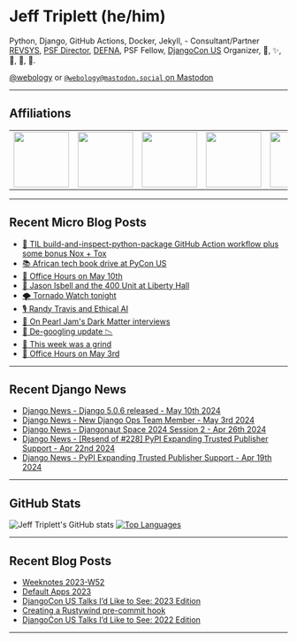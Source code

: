 # Jeff Triplett (he/him)

Python, Django, GitHub Actions, Docker, Jekyll,  - Consultant/Partner [REVSYS][], [PSF Director][], [DEFNA][], PSF Fellow, [DjangoCon US][] Organizer, 🏀, ✨, 💪, 🏃, 🤖.

<a href="https://twitter.com/webology">@webology</a> or <a href="https://mastodon.social/@webology" rel="me">`@webology@mastodon.social` on Mastodon</a>

<hr>

## Affiliations

<table border="0">
<tr>
<td><a href="https://github.com/revsys/"><img src="https://avatars.githubusercontent.com/u/308096?s=200&v=4" width="100px"></a></td>
<td><a href="https://github.com/psf/"><img src="https://avatars.githubusercontent.com/u/50630501?s=200&v=4" width="100px"></a></td>
<td><a href="https://github.com/djangocon/"><img src="https://avatars.githubusercontent.com/u/2891658?s=400&&v=4" width="100px"></a></td>
<td><a href="https://github.com/defna/"><img src="https://avatars.githubusercontent.com/u/13454395?s=200&v=4" width="100px"></a></td>
<td><a href="https://github.com/djangopackages/"><img src="https://avatars.githubusercontent.com/u/27385825?s=200&v=4" width="100px"></a></td>
</tr>
</table>

<hr>

## Recent Micro Blog Posts

<!--START_SECTION:micro-posts-->
* [🐍 TIL build-and-inspect-python-package GitHub Action workflow plus some bonus Nox + Tox](https:&#x2F;&#x2F;micro.webology.dev&#x2F;2024&#x2F;05&#x2F;10&#x2F;til-buildandinspectpythonpackage-github.html)
* [📚 African tech book drive at PyCon US](https:&#x2F;&#x2F;micro.webology.dev&#x2F;2024&#x2F;05&#x2F;09&#x2F;african-tech-book.html)
* [👥 Office Hours on May 10th](https:&#x2F;&#x2F;micro.webology.dev&#x2F;2024&#x2F;05&#x2F;08&#x2F;office-hours-on.html)
* [🎸 Jason Isbell and the 400 Unit at Liberty Hall](https:&#x2F;&#x2F;micro.webology.dev&#x2F;2024&#x2F;05&#x2F;07&#x2F;223140.html)
* [🌪️ Tornado Watch tonight](https:&#x2F;&#x2F;micro.webology.dev&#x2F;2024&#x2F;05&#x2F;06&#x2F;205515.html)
* [🎙️ Randy Travis and Ethical AI](https:&#x2F;&#x2F;micro.webology.dev&#x2F;2024&#x2F;05&#x2F;05&#x2F;randy-travis-and.html)
* [🎸 On Pearl Jam&#39;s Dark Matter interviews](https:&#x2F;&#x2F;micro.webology.dev&#x2F;2024&#x2F;05&#x2F;04&#x2F;on-pearl-jams.html)
* [🚜 De-googling update 📉](https:&#x2F;&#x2F;micro.webology.dev&#x2F;2024&#x2F;05&#x2F;03&#x2F;degoogling-update.html)
* [😬 This week was a grind](https:&#x2F;&#x2F;micro.webology.dev&#x2F;2024&#x2F;05&#x2F;02&#x2F;this-week-was.html)
* [📅 Office Hours on May 3rd](https:&#x2F;&#x2F;micro.webology.dev&#x2F;2024&#x2F;05&#x2F;01&#x2F;office-hours-on.html)
<!--END_SECTION:micro-posts-->

<hr>

## Recent Django News

<!--START_SECTION:news-->
* [Django News - Django 5.0.6 released - May 10th 2024](https:&#x2F;&#x2F;django-news.com&#x2F;issues&#x2F;232)
* [Django News - New Django Ops Team Member - May 3rd 2024](https:&#x2F;&#x2F;django-news.com&#x2F;issues&#x2F;231)
* [Django News - Djangonaut Space 2024 Session 2 - Apr 26th 2024](https:&#x2F;&#x2F;django-news.com&#x2F;issues&#x2F;230)
* [Django News - [Resend of #228] PyPI Expanding Trusted Publisher Support - Apr 22nd 2024](https:&#x2F;&#x2F;django-news.com&#x2F;issues&#x2F;229)
* [Django News - PyPI Expanding Trusted Publisher Support - Apr 19th 2024](https:&#x2F;&#x2F;django-news.com&#x2F;issues&#x2F;228)
<!--END_SECTION:news-->

<hr>

## GitHub Stats

![Jeff Triplett's GitHub stats](https://github-readme-stats.vercel.app/api?username=jefftriplett&show_icons=&private_count=true&theme=dracula)  [![Top Languages](https://github-readme-stats.vercel.app/api/top-langs/?username=jefftriplett&layout=compact&theme=dracula)]()

<hr>

## Recent Blog Posts

<!--START_SECTION:posts-->
* [Weeknotes 2023-W52](https:&#x2F;&#x2F;jefftriplett.com&#x2F;2023&#x2F;weeknotes-2023-w52&#x2F;)
* [Default Apps 2023](https:&#x2F;&#x2F;jefftriplett.com&#x2F;2023&#x2F;default-apps-2023&#x2F;)
* [DjangoCon US Talks I’d Like to See: 2023 Edition](https:&#x2F;&#x2F;jefftriplett.com&#x2F;2023&#x2F;djangocon-us-talks-i-d-like-to-see-2023-edition&#x2F;)
* [Creating a Rustywind pre-commit hook](https:&#x2F;&#x2F;jefftriplett.com&#x2F;2023&#x2F;rustywind-pre-commit-hook&#x2F;)
* [DjangoCon US Talks I’d Like to See: 2022 Edition](https:&#x2F;&#x2F;jefftriplett.com&#x2F;2022&#x2F;djangocon-us-talks-i-d-like-to-see-2022-edition&#x2F;)
<!--END_SECTION:posts-->

<hr>

[DEFNA]: https://www.defna.org/
[DjangoCon US]: http://djangocon.us/
[PSF Director]: https://www.python.org/psf/members/#board-of-directors
[REVSYS]: https://www.revsys.com/
